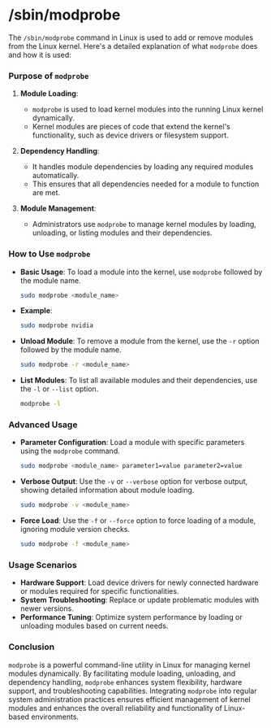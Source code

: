 # /sbin/modprobe
The `/sbin/modprobe` command in Linux is used to add or remove modules from the Linux kernel. Here's a detailed explanation of what `modprobe` does and how it is used:

### Purpose of `modprobe`

1. **Module Loading**:
   - `modprobe` is used to load kernel modules into the running Linux kernel dynamically.
   - Kernel modules are pieces of code that extend the kernel's functionality, such as device drivers or filesystem support.

2. **Dependency Handling**:
   - It handles module dependencies by loading any required modules automatically.
   - This ensures that all dependencies needed for a module to function are met.

3. **Module Management**:
   - Administrators use `modprobe` to manage kernel modules by loading, unloading, or listing modules and their dependencies.

### How to Use `modprobe`

- **Basic Usage**: To load a module into the kernel, use `modprobe` followed by the module name.

  ```bash
  sudo modprobe <module_name>
  ```

- **Example**:

  ```bash
  sudo modprobe nvidia
  ```

- **Unload Module**: To remove a module from the kernel, use the `-r` option followed by the module name.

  ```bash
  sudo modprobe -r <module_name>
  ```

- **List Modules**: To list all available modules and their dependencies, use the `-l` or `--list` option.

  ```bash
  modprobe -l
  ```

### Advanced Usage

- **Parameter Configuration**: Load a module with specific parameters using the `modprobe` command.

  ```bash
  sudo modprobe <module_name> parameter1=value parameter2=value
  ```

- **Verbose Output**: Use the `-v` or `--verbose` option for verbose output, showing detailed information about module loading.

  ```bash
  sudo modprobe -v <module_name>
  ```

- **Force Load**: Use the `-f` or `--force` option to force loading of a module, ignoring module version checks.

  ```bash
  sudo modprobe -f <module_name>
  ```

### Usage Scenarios

- **Hardware Support**: Load device drivers for newly connected hardware or modules required for specific functionalities.
- **System Troubleshooting**: Replace or update problematic modules with newer versions.
- **Performance Tuning**: Optimize system performance by loading or unloading modules based on current needs.

### Conclusion

`modprobe` is a powerful command-line utility in Linux for managing kernel modules dynamically. By facilitating module loading, unloading, and dependency handling, `modprobe` enhances system flexibility, hardware support, and troubleshooting capabilities. Integrating `modprobe` into regular system administration practices ensures efficient management of kernel modules and enhances the overall reliability and functionality of Linux-based environments.
